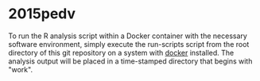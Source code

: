 2015pedv
========

To run the R analysis script within a Docker container with the
necessary software environment, simply execute the run-scripts script
from the root directory of this git repository on a system with
[docker](https://docker.com) installed. The analysis output will be
placed in a time-stamped directory that begins with "work".


